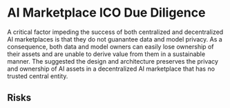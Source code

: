 # AI Marketplace ICO Due Diligence
A critical factor impeding the success of both centralized and decentralized AI marketplaces is that they do not guanantee data and model privacy. As a consequence, both data and model owners can easily lose ownership of their assets and are unable to derive value from them in a sustainable manner. The suggested the design and architecture preserves the privacy and ownership of AI assets in a decentralized AI marketplace that has no trusted central entity.
## Risks
